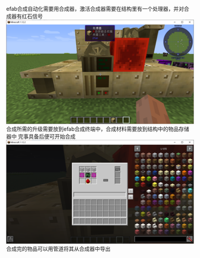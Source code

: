 efab合成自动化需要用合成器，激活合成器需要在结构里有一个处理器，并对合成器有红石信号
![Example](1.png)
合成所需的升级需要放到efab合成终端中，合成材料需要放到结构中的物品存储器中
完事具备后便可开始合成
![Example](2.png)
合成完的物品可以用管道将其从合成器中导出